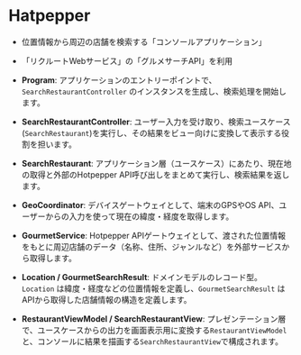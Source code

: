 # Hatpepper

- 位置情報から周辺の店舗を検索する「コンソールアプリケーション」
- 「リクルートWebサービス」の「グルメサーチAPI」を利用


- **Program**: アプリケーションのエントリーポイントで、`SearchRestaurantController` のインスタンスを生成し、検索処理を開始します。
- **SearchRestaurantController**: ユーザー入力を受け取り、検索ユースケース(`SearchRestaurant`)を実行し、その結果をビュー向けに変換して表示する役割を担います。
- **SearchRestaurant**: アプリケーション層（ユースケース）にあたり、現在地の取得と外部のHotpepper API呼び出しをまとめて実行し、検索結果を返します。
- **GeoCoordinator**: デバイスゲートウェイとして、端末のGPSやOS API、ユーザーからの入力を使って現在の緯度・経度を取得します。
- **GourmetService**: Hotpepper APIゲートウェイとして、渡された位置情報をもとに周辺店舗のデータ（名称、住所、ジャンルなど）を外部サービスから取得します。
- **Location / GourmetSearchResult**: ドメインモデルのレコード型。`Location` は緯度・経度などの位置情報を定義し、`GourmetSearchResult` はAPIから取得した店舗情報の構造を定義します。
- **RestaurantViewModel / SearchRestaurantView**: プレゼンテーション層で、ユースケースからの出力を画面表示用に変換する`RestaurantViewModel`と、コンソールに結果を描画する`SearchRestaurantView`で構成されます。



